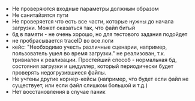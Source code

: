 * Не проверяются входные параметры должным образом
* Не санитайзятся пути
* Не проверяется что есть все части, которые нужны до начала загрузки. Может оказаться так, что файл битый
* бд в памяти - не очень хорошо, но для тестового задания подойдет
* не пробрасывается traceID во все логи
* кейс: "Необходимо учесть различные сценарии, например, пользователь ушел во
  время загрузки." не реализован, т.к. тривиален к реализации.
  Простейший способ - нормальная бд, состояния загрузки и шедуллер, который периодически будет проверять недогрузившиеся файлы.
* Не учтены другие корнер-кейсы (например, что будет если файл не существует, или если файл слишком большой и т.д.)
* Нет восстановления в случае паник
